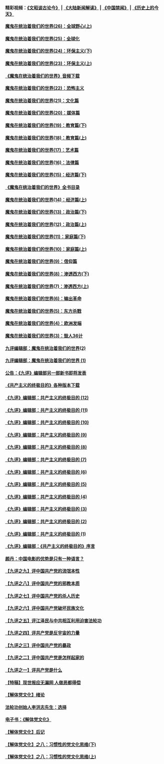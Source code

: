 #### 精彩视频：[《文昭谈古论今》](https://github.com/gfw-breaker/wenzhao/blob/master/README.md?t=12152131) | [《大陆新闻解读》](https://github.com/gfw-breaker/ntdtv-comedy/blob/master/README.md?t=12152131) | [《中国禁闻》](https://github.com/gfw-breaker/ntdtv-news/blob/master/README.md?t=12152131) | [《历史上的今天》](https://github.com/gfw-breaker/today-in-history/blob/master/README.md?t=12152131) 

#### [魔鬼在统治着我们的世界(26)：全球野心(上)](../pages/nsc422/n10900318.md?t=12152131) 

#### [魔鬼在统治着我们的世界(25)：全球化](../pages/nsc422/n10788205.md?t=12152131) 

#### [魔鬼在统治着我们的世界(24)：环保主义(下)](../pages/nsc422/n10695307.md?t=12152131) 

#### [魔鬼在统治着我们的世界(23)：环保主义(上)](../pages/nsc422/n10688613.md?t=12152131) 

#### [《魔鬼在统治着我们的世界》音频下载](../pages/nsc422/n10635553.md?t=12152131) 

#### [魔鬼在统治着我们的世界(22)：恐怖主义](../pages/nsc422/n10614727.md?t=12152131) 

#### [魔鬼在统治着我们的世界(21)：文化篇](../pages/nsc422/n10597706.md?t=12152131) 

#### [魔鬼在统治着我们的世界(20)：媒体篇](../pages/nsc422/n10586579.md?t=12152131) 

#### [魔鬼在统治着我们的世界(19)：教育篇(下)](../pages/nsc422/n10564808.md?t=12152131) 

#### [魔鬼在统治着我们的世界(18)：教育篇(上)](../pages/nsc422/n10526970.md?t=12152131) 

#### [魔鬼在统治着我们的世界(17)：艺术篇](../pages/nsc422/n10499093.md?t=12152131) 

#### [魔鬼在统治着我们的世界(16)：法律篇](../pages/nsc422/n10485969.md?t=12152131) 

#### [魔鬼在统治着我们的世界(15)：经济篇(下)](../pages/nsc422/n10469975.md?t=12152131) 

#### [《魔鬼在统治着我们的世界》全书目录](../pages/nsc422/n10464261.md?t=12152131) 

#### [魔鬼在统治着我们的世界(14)：经济篇(上)](../pages/nsc422/n10457370.md?t=12152131) 

#### [魔鬼在统治着我们的世界(13)：政治篇(下)](../pages/nsc422/n10448270.md?t=12152131) 

#### [魔鬼在统治着我们的世界(12)：政治篇(上)](../pages/nsc422/n10444576.md?t=12152131) 

#### [魔鬼在统治着我们的世界(11)：家庭篇(下)](../pages/nsc422/n10440961.md?t=12152131) 

#### [魔鬼在统治着我们的世界(10)：家庭篇(上)](../pages/nsc422/n10435448.md?t=12152131) 

#### [魔鬼在统治着我们的世界(9)：信仰篇](../pages/nsc422/n10432159.md?t=12152131) 

#### [魔鬼在统治着我们的世界(8)：渗透西方(下)](../pages/nsc422/n10429603.md?t=12152131) 

#### [魔鬼在统治着我们的世界(7)：渗透西方(上)](../pages/nsc422/n10426013.md?t=12152131) 

#### [魔鬼在统治着我们的世界(6)：输出革命](../pages/nsc422/n10421536.md?t=12152131) 

#### [魔鬼在统治着我们的世界(5)：东方杀戮](../pages/nsc422/n10417707.md?t=12152131) 

#### [魔鬼在统治着我们的世界(4)：欧洲发端](../pages/nsc422/n10414890.md?t=12152131) 

#### [魔鬼在统治着我们的世界(3)：毁人36计](../pages/nsc422/n10411583.md?t=12152131) 

#### [九评编辑部：魔鬼在统治着我们的世界(2)](../pages/nsc422/n10410036.md?t=12152131) 

#### [九评编辑部：魔鬼在统治着我们的世界 (1)](../pages/nsc422/n10406825.md?t=12152131) 

#### [公告：《九评》编辑部另一部新书即将发表](../pages/nsc422/n10405104.md?t=12152131) 

#### [《共产主义的终极目的》各种版本下载](../pages/nsc422/n10022138.md?t=12152131) 

#### [《九评》编辑部：共产主义的终极目的 (12)](../pages/nsc422/n9933272.md?t=12152131) 

#### [《九评》编辑部：共产主义的终极目的 (11)](../pages/nsc422/n9924973.md?t=12152131) 

#### [《九评》编辑部：共产主义的终极目的 (10)](../pages/nsc422/n9920883.md?t=12152131) 

#### [《九评》编辑部：共产主义的终极目的 (9)](../pages/nsc422/n9916363.md?t=12152131) 

#### [《九评》编辑部：共产主义的终极目的 (8)](../pages/nsc422/n9912488.md?t=12152131) 

#### [《九评》编辑部：共产主义的终极目的 (7)](../pages/nsc422/n9901176.md?t=12152131) 

#### [《九评》编辑部：共产主义的终极目的 (6)](../pages/nsc422/n9899359.md?t=12152131) 

#### [《九评》编辑部：共产主义的终极目的 (5)](../pages/nsc422/n9893174.md?t=12152131) 

#### [《九评》编辑部：共产主义的终极目的 (4)](../pages/nsc422/n9891246.md?t=12152131) 

#### [《九评》编辑部：共产主义的终极目的 (3)](../pages/nsc422/n9879879.md?t=12152131) 

#### [《九评》编辑部：共产主义的终极目的 (2)](../pages/nsc422/n9876205.md?t=12152131) 

#### [《九评》编辑部：共产主义的终极目的 (1)](../pages/nsc422/n9865857.md?t=12152131) 

#### [《九评》编辑部：《共产主义的终极目的》序言](../pages/nsc422/n9862666.md?t=12152131) 

#### [颜丹：中国电影的优势是只有一种语言？](../pages/nsc422/n9583062.md?t=12152131) 

#### [【九评之九】评中国共产党的流氓本性](../pages/nsc422/n737542.md?t=12152131) 

#### [【九评之八】评中国共产党的邪教本质](../pages/nsc422/n735942.md?t=12152131) 

#### [【九评之七】评中国共产党的杀人历史](../pages/nsc422/n733806.md?t=12152131) 

#### [【九评之六】评中国共产党破坏民族文化](../pages/nsc422/n731667.md?t=12152131) 

#### [【九评之五】评江泽民与中共相互利用迫害法轮功](../pages/nsc422/n730058.md?t=12152131) 

#### [【九评之四】评共产党是反宇宙的力量](../pages/nsc422/n727814.md?t=12152131) 

#### [【九评之三】评中国共产党的暴政](../pages/nsc422/n725597.md?t=12152131) 

#### [【九评之二】评中国共产党是怎样起家的](../pages/nsc422/n723946.md?t=12152131) 

#### [【九评之一】评共产党是什么](../pages/nsc422/n722529.md?t=12152131) 

#### [【特稿】现世报应无漏网 人做恶都得偿](../pages/nsc422/n4215167.md?t=12152131) 

#### [【解体党文化】绪论](../pages/nsc422/n1449356.md?t=12152131) 

#### [法轮功创始人李洪志先生：选择](../pages/nsc422/n3580738.md?t=12152131) 

#### [电子书：《解体党文化》](../pages/nsc422/n1573484.md?t=12152131) 

#### [【解体党文化】后记](../pages/nsc422/n1531999.md?t=12152131) 

#### [【解体党文化】之八：习惯性的党文化思维(下)](../pages/nsc422/n1526477.md?t=12152131) 

#### [【解体党文化】之八：习惯性的党文化思维(上)](../pages/nsc422/n1520631.md?t=12152131) 

